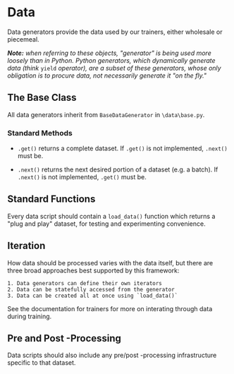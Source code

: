 # Data
Data generators provide the data used by our trainers, either wholesale or
piecemeal.

_**Note:** when referring to these objects, "generator" is being used more
loosely than in Python. Python generators, which dynamically generate data
(think_ `yield` _operator), are a subset of these generators, whose only
obligation is to procure data, not necessarily generate it "on the fly."_

## The Base Class
All data generators inherit from `BaseDataGenerator` in `\data\base.py`.

### Standard Methods
- `.get()` returns a complete dataset. If `.get()` is not implemented, `.next()`
  must be.

- `.next()` returns the next desired portion of a dataset (e.g. a batch). If
  `.next()` is not implemented, `.get()` must be.


## Standard Functions
Every data script should contain a `load_data()` function which returns a
"plug and play" dataset, for testing and experimenting convenience.


## Iteration

How data should be processed varies with the data itself, but there are three
broad approaches best supported by this framework:

    1. Data generators can define their own iterators
    2. Data can be statefully accessed from the generator
    3. Data can be created all at once using `load_data()`

See the documentation for trainers for more on interating through data during
training.


## Pre and Post -Processing

Data scripts should also include any pre/post -processing infrastructure
specific to that dataset.
